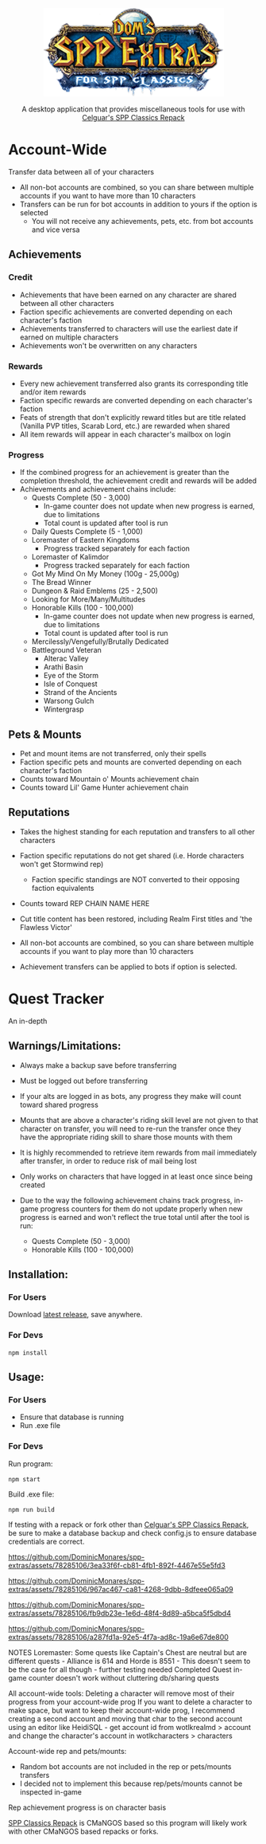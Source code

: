 <div align="center">
  <img
    src="https://github.com/DominicMonares/spp-extras/blob/main/assets/logos/main.png"
    width="363"
    height="177"
  />
  <p>
    A desktop application that provides miscellaneous tools for use with
    <a href="https://github.com/celguar/spp-classics-cmangos">
      Celguar's SPP Classics Repack
    </a>
  </p>
</div>

# Account-Wide
Transfer data between all of your characters
  - All non-bot accounts are combined, so you can share between multiple accounts if you want to have more than 10 characters
  - Transfers can be run for bot accounts in addition to yours if the option is selected
    - You will not receive any achievements, pets, etc. from bot accounts and vice versa

## Achievements
### Credit
  - Achievements that have been earned on any character are shared between all other characters
  - Faction specific achievements are converted depending on each character's faction
  - Achievements transferred to characters will use the earliest date if earned on multiple characters
  - Achievements won't be overwritten on any characters

### Rewards
  - Every new achievement transferred also grants its corresponding title and/or item rewards
  - Faction specific rewards are converted depending on each character's faction
  - Feats of strength that don't explicitly reward titles but are title related (Vanilla PVP titles, Scarab Lord, etc.) are rewarded when shared
  - All item rewards will appear in each character's mailbox on login 

### Progress
  - If the combined progress for an achievement is greater than the completion threshold, the achievement credit and rewards will be added
  - Achievements and achievement chains include:
    - Quests Complete (50 - 3,000)
      - In-game counter does not update when new progress is earned, due to limitations
      - Total count is updated after tool is run
    - Daily Quests Complete (5 - 1,000)
    - Loremaster of Eastern Kingdoms
      - Progress tracked separately for each faction
    - Loremaster of Kalimdor
      - Progress tracked separately for each faction
    - Got My Mind On My Money (100g - 25,000g)
    - The Bread Winner
    - Dungeon & Raid Emblems (25 - 2,500)
    - Looking for More/Many/Multitudes
    - Honorable Kills (100 - 100,000)
      - In-game counter does not update when new progress is earned, due to limitations
      - Total count is updated after tool is run
    - Mercilessly/Vengefully/Brutally Dedicated
    - Battleground Veteran
      - Alterac Valley
      - Arathi Basin
      - Eye of the Storm
      - Isle of Conquest
      - Strand of the Ancients
      - Warsong Gulch
      - Wintergrasp

## Pets & Mounts
  - Pet and mount items are not transferred, only their spells
  - Faction specific pets and mounts are converted depending on each character's faction
  - Counts toward Mountain o' Mounts achievement chain
  - Counts toward Lil' Game Hunter achievement chain

## Reputations
  - Takes the highest standing for each reputation and transfers to all other characters
  - Faction specific reputations do not get shared (i.e. Horde characters won't get Stormwind rep)
    - Faction specific standings are NOT converted to their opposing faction equivalents
  - Counts toward REP CHAIN NAME HERE
  
- Cut title content has been restored, including Realm First titles and 'the Flawless Victor'

- All non-bot accounts are combined, so you can share between multiple accounts if you want to play more than 10 characters
- Achievement transfers can be applied to bots if option is selected.

# Quest Tracker
An in-depth 


## Warnings/Limitations:
  - Always make a backup save before transferring
  - Must be logged out before transferring
  - If your alts are logged in as bots, any progress they make will count toward shared progress
  - Mounts that are above a character's riding skill level are not given to that character on transfer, you will need to re-run the transfer once they have the appropriate riding skill to share those mounts with them
  - It is highly recommended to retrieve item rewards from mail immediately after transfer, in order to reduce risk of mail being lost
  - Only works on characters that have logged in at least once since being created

  - Due to the way the following achievement chains track progress, in-game progress counters for them do not update properly when new progress is earned and won't reflect the true total until after the tool is run:
      - Quests Complete (50 - 3,000)
      - Honorable Kills (100 - 100,000)



## Installation:
### For Users
Download [latest release](https://github.com/akaClay/spp-achievements/releases), save anywhere.
  
### For Devs
```
npm install
```

## Usage:
### For Users
- Ensure that database is running
- Run .exe file
    
### For Devs
Run program:
```
npm start
```
  
Build .exe file:
```
npm run build
```

If testing with a repack or fork other than [Celguar's SPP Classics Repack](https://github.com/celguar/spp-classics-cmangos), be sure to make a database backup and check config.js to ensure database credentials are correct.


https://github.com/DominicMonares/spp-extras/assets/78285106/3ea33f6f-cb81-4fb1-892f-4467e55e5fd3



https://github.com/DominicMonares/spp-extras/assets/78285106/967ac467-ca81-4268-9dbb-8dfeee065a09



https://github.com/DominicMonares/spp-extras/assets/78285106/fb9db23e-1e6d-48f4-8d89-a5bca5f5dbd4



https://github.com/DominicMonares/spp-extras/assets/78285106/a287fd1a-92e5-4f7a-ad8c-19a6e67de800


NOTES
Loremaster:
  Some quests like Captain's Chest are neutral but are different quests
    - Alliance is 614 and Horde is 8551
    - This doesn't seem to be the case for all though - further testing needed
Completed Quest in-game counter doesn't work without cluttering db/sharing quests

All account-wide tools:
  Deleting a character will remove most of their progress from your account-wide prog
  If you want to delete a character to make space, but want to keep their account-wide prog,
  I recommend creating a second account and moving that char to the second account using an
  editor like HeidiSQL
    - get account id from wotlkrealmd > account and change the character's account in wotlkcharacters > characters

Account-wide rep and pets/mounts:
  - Random bot accounts are not included in the rep or pets/mounts transfers
  - I decided not to implement this because rep/pets/mounts cannot be inspected in-game

Rep achievement progress is on character basis

[SPP Classics Repack](https://github.com/celguar/spp-classics-cmangos) is CMaNGOS based so this program will likely work with other CMaNGOS based repacks or forks.
